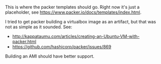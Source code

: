 This is where the packer templates should go.  Right now it's just a
placeholder, see https://www.packer.io/docs/templates/index.html.

I tried to get packer building a virtualbox image as an artifact, but that was
not as simple as it sounded.  See:

- http://kappataumu.com/articles/creating-an-Ubuntu-VM-with-packer.html
- https://github.com/hashicorp/packer/issues/869

Building an AMI should have better support.
